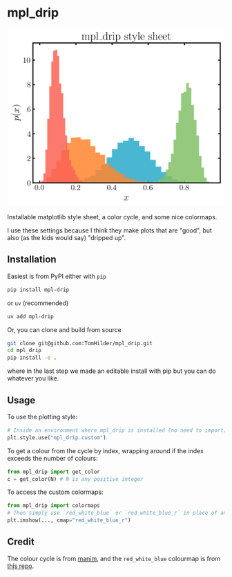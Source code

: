 # mpl_drip

<div align="center">
<img src="https://raw.githubusercontent.com/TomHilder/mpl_drip/main/examples/histogram.png" alt="histogram" width="500"></img>
</div>

Installable matplotlib style sheet, a color cycle, and some nice colormaps.

I use these settings because I think they make plots that are "good", but also (as the kids would say) "dripped up".

## Installation

Easiest is from PyPI either with `pip`

```sh
pip install mpl-drip
```

or `uv` (recommended)

```sh
uv add mpl-drip
```

Or, you can clone and build from source

```sh
git clone git@github.com:TomHilder/mpl_drip.git
cd mpl_drip
pip install -e .
```

where in the last step we made an editable install with pip but you can do whatever you like.

## Usage

To use the plotting style:

```python
# Inside an environment where mpl_drip is installed (no need to import)
plt.style.use("mpl_drip.custom")
```

To get a colour from the cycle by index, wrapping around if the index exceeds the number of colours:

```python
from mpl_drip import get_color
c = get_color(N) # N is any positive integer
```

To access the custom colormaps:

```python
from mpl_drip import colormaps
# Then simply use `red_white_blue` or `red_white_blue_r` in place of any mpl cmap
plt.imshow(..., cmap="red_white_blue_r")
```

## Credit

The colour cycle is from [manim](https://docs.manim.community/en/stable/reference/manim.utils.color.manim_colors.html), and the `red_white_blue` colourmap is from [this repo](https://github.com/c-white/colormaps).

